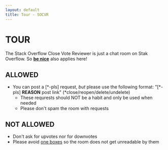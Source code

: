 ```yaml
---
layout: default
title: Tour - SOCVR
---
```


# TOUR

The Stack Overflow Close Vote Reviewer is just a chat room on Stak Overflow. So [**be nice**](http://stackoverflow.com/help/be-nice) also applies here!

## ALLOWED

 - You can post a [\*-pls] request, *but* please use the following format: "[\*-pls] **REASON** post link" (\*close/reopen/delete/undelete)
   - These requrests should NOT be a habit and only be used when needed
   - Please don't spam the room with requests

## NOT ALLOWED

 - Don't ask for upvotes nor for downvotes
 - Please avoid [one boxes](http://chat.stackoverflow.com/faq#formatting) so the room does not get unreadable by them
